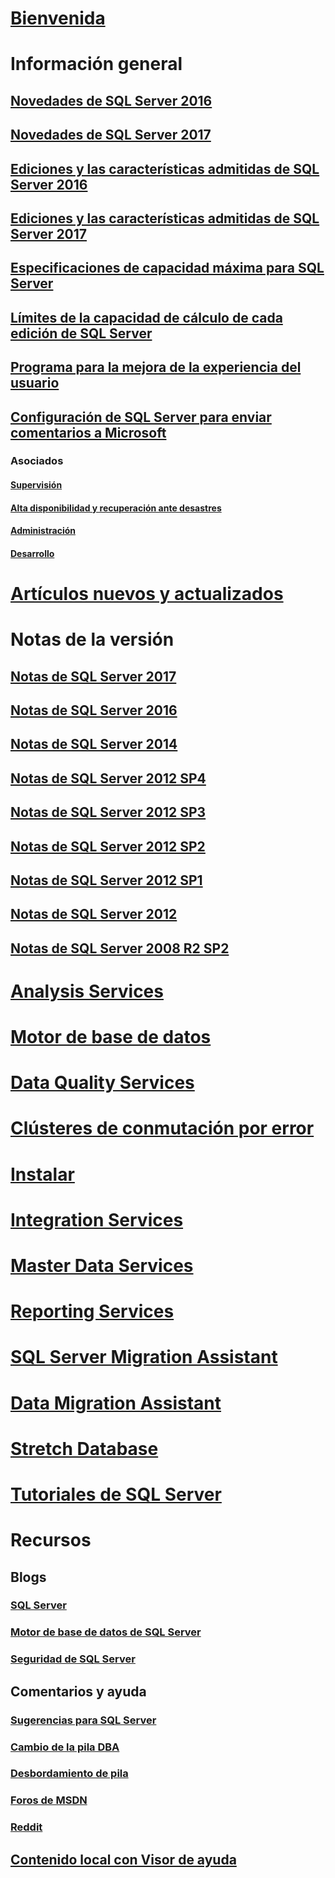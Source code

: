 # [Bienvenida](sql-server-technical-documentation.md)

# Información general
## [Novedades de SQL Server 2016](what-s-new-in-sql-server-2016.md)
## [Novedades de SQL Server 2017](what-s-new-in-sql-server-2017.md)
## [Ediciones y las características admitidas de SQL Server 2016](editions-and-components-of-sql-server-2016.md)
## [Ediciones y las características admitidas de SQL Server 2017](editions-and-components-of-sql-server-2017.md)
## [Especificaciones de capacidad máxima para SQL Server](maximum-capacity-specifications-for-sql-server.md)
## [Límites de la capacidad de cálculo de cada edición de SQL Server](compute-capacity-limits-by-edition-of-sql-server.md)
## [Programa para la mejora de la experiencia del usuario](customer-experience-improvement-program-for-sql-server-data-tools.md)
## [Configuración de SQL Server para enviar comentarios a Microsoft](sql-server-customer-feedback.md)
### Asociados
#### [Supervisión](partner-monitor-sql-server.md)
#### [Alta disponibilidad y recuperación ante desastres](partner-hadr-sql-server.md)
#### [Administración](partner-management-sql-server.md)
#### [Desarrollo](partner-dev-sql-server.md)

# [Artículos nuevos y actualizados](new-updated-sql-server.md)

# Notas de la versión

## [Notas de SQL Server 2017](sql-server-2017-release-notes.md)
## [Notas de SQL Server 2016](sql-server-2016-release-notes.md)
## [Notas de SQL Server 2014](sql-server-2014-release-notes.md)
## [Notas de SQL Server 2012 SP4](sql-server-2012-sp4-release-notes.md)
## [Notas de SQL Server 2012 SP3](sql-server-2012-sp3-release-notes.md)
## [Notas de SQL Server 2012 SP2](sql-server-2012-sp2-release-notes.md)
## [Notas de SQL Server 2012 SP1](sql-server-2012-sp1-release-notes.md)
## [Notas de SQL Server 2012](sql-server-2012-release-notes.md)
## [Notas de SQL Server 2008 R2 SP2](sql-server-2008-r2-sp2-release-notes.md)

# [Analysis Services](../analysis-services/analysis-services.md)
# [Motor de base de datos](../database-engine/sql-server-database-engine-overview.md)
# [Data Quality Services](../data-quality-services/data-quality-services.md)
# [Clústeres de conmutación por error](../sql-server/failover-clusters/install/sql-server-failover-cluster-installation.md)
# [Instalar](../sql-server/install/planning-a-sql-server-installation.md)
# [Integration Services](../integration-services/sql-server-integration-services.md)
# [Master Data Services](../master-data-services/master-data-services-overview-mds.md)
# [Reporting Services](../reporting-services/create-deploy-and-manage-mobile-and-paginated-reports.md)
# [SQL Server Migration Assistant](../ssma/sql-server-migration-assistant.md)
# [Data Migration Assistant](../dma/dma-overview.md)
# [Stretch Database](../sql-server/stretch-database/stretch-database.md)
# [Tutoriales de SQL Server](tutorials-for-sql-server-2016.md)

# Recursos
## Blogs
### [SQL Server](https://blogs.technet.microsoft.com/dataplatforminsider/)
### [Motor de base de datos de SQL Server](https://blogs.msdn.microsoft.com/sqlserverstorageengine/)
### [Seguridad de SQL Server](https://blogs.msdn.microsoft.com/sqlsecurity/)

## Comentarios y ayuda
### [Sugerencias para SQL Server](https://feedback.azure.com/forums/908035-sql-server)
### [Cambio de la pila DBA](https://dba.stackexchange.com/questions/tagged/sql-server)
### [Desbordamiento de pila](http://stackoverflow.com/questions/tagged/sql-server)
### [Foros de MSDN](https://social.msdn.microsoft.com/Forums/en-US/home?category=sqlserver)
### [Reddit](https://www.reddit.com/r/SQLServer)
## [Contenido local con Visor de ayuda](sql-server-help-installation.md)